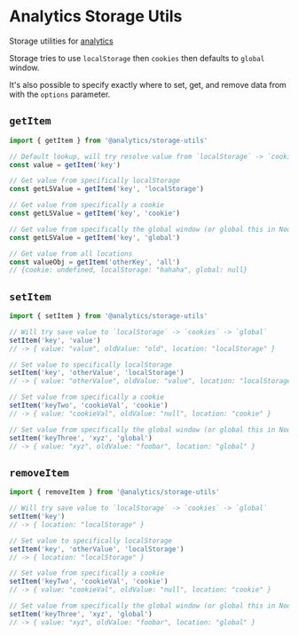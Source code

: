 # Analytics Storage Utils

Storage utilities for [analytics](https://www.npmjs.com/package/analytics)

Storage tries to use `localStorage` then `cookies` then defaults to `global` window.

It's also possible to specify exactly where to set, get, and remove data from with the `options` parameter.

## `getItem`

```js
import { getItem } from '@analytics/storage-utils'

// Default lookup, will try resolve value from `localStorage` -> `cookies` -> `global`
const value = getItem('key')

// Get value from specifically localStorage
const getLSValue = getItem('key', 'localStorage')

// Get value from specifically a cookie
const getLSValue = getItem('key', 'cookie')

// Get value from specifically the global window (or global this in Node)
const getLSValue = getItem('key', 'global')

// Get value from all locations
const valueObj = getItem('otherKey', 'all')
// {cookie: undefined, localStorage: "hahaha", global: null}
```

## `setItem`

```js
import { setItem } from '@analytics/storage-utils'

// Will try save value to `localStorage` -> `cookies` -> `global`
setItem('key', 'value')
// -> { value: "value", oldValue: "old", location: "localStorage" }

// Set value to specifically localStorage
setItem('key', 'otherValue', 'localStorage')
// -> { value: "otherValue", oldValue: "value", location: "localStorage" }

// Set value from specifically a cookie
setItem('keyTwo', 'cookieVal', 'cookie')
// -> { value: "cookieVal", oldValue: "null", location: "cookie" }

// Set value from specifically the global window (or global this in Node)
setItem('keyThree', 'xyz', 'global')
// -> { value: "xyz", oldValue: "foobar", location: "global" }
```

## `removeItem`

```js
import { removeItem } from '@analytics/storage-utils'

// Will try save value to `localStorage` -> `cookies` -> `global`
setItem('key')
// -> { location: "localStorage" }

// Set value to specifically localStorage
setItem('key', 'otherValue', 'localStorage')
// -> { location: "localStorage" }

// Set value from specifically a cookie
setItem('keyTwo', 'cookieVal', 'cookie')
// -> { value: "cookieVal", oldValue: "null", location: "cookie" }

// Set value from specifically the global window (or global this in Node)
setItem('keyThree', 'xyz', 'global')
// -> { value: "xyz", oldValue: "foobar", location: "global" }
```
